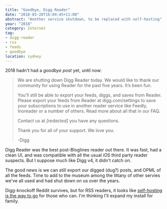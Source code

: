 ```yaml
---
title: "Goodbye, Digg Reader"
date: "2018-03-28T16:04:45+11:00"
abstract: "Another service shutdown, to be replaced with self-hosting"
year: "2018"
category: Internet
tag:
- digg-reader
- rss
- feeds
- goodbye
location: sydney
---
```

2018 hadn't had a *goodbye post* yet, until now:

> We are shutting down Digg Reader today. We would like to thank our community for using Reader for the past five years. It’s been fun.
> 
> You’ll still be able to export your feeds, diggs, and saves from Reader. Please export your feeds from Reader at digg.com/settings to save your subscriptions to use in another reader service like Feedly, Inoreader or a number of others. Read more about all that in our FAQ.
> 
> Contact us at *[redacted]* you have any questions.
> 
> Thank you for all of your support. We love you.
> 
> -Digg

Digg Reader was the best post-Bloglines reader out there. It was fast, had a clean UI, and was compatible with all the usual iOS third party reader suspects. But I suppose much like Digg v4, it didn't catch on.

The good news is we can still export our digged (dug?) posts, and OPML of all the feeds. Time to add to the museum among the littany of other servies we've all used and had shut down on us over the years.

Digg-knockoff Reddit survives, but for RSS readers, it looks like [self-hosting is the way to go] for those who can. I'm thinking I'll expand my install for family.

[self-hosting is the way to go]: https://github.com/Kickball/awesome-selfhosted/blob/master/README.md#feed-readers


